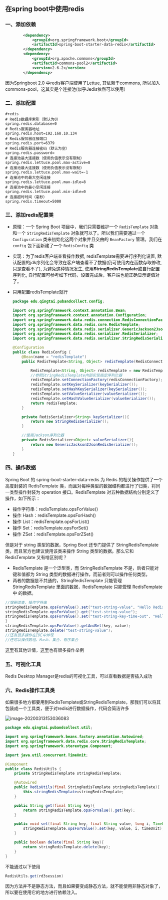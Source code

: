 ## 在spring boot中使用redis

### 一、添加依赖

```xml
		<dependency>
            <groupId>org.springframework.boot</groupId>
            <artifactId>spring-boot-starter-data-redis</artifactId>
        </dependency>
        <dependency>
            <groupId>org.apache.commons</groupId>
            <artifactId>commons-pool2</artifactId>
            <version>2.6.2</version>
        </dependency>
```

因为Springboot 2.0 中redis客户端使用了Lettue, 其依赖于commons, 所以加入commons-pool，这其实是个连接池(似乎Jedis依然可以使用）

### 二、添加配置

```properties
#redis
# Redis数据库索引（默认为0）
spring.redis.database=0
# Redis服务器地址
spring.redis.host=192.168.10.134
# Redis服务器连接端口
spring.redis.port=6379
# Redis服务器连接密码（默认为空）
spring.redis.password=
# 连接池最大连接数（使用负值表示没有限制）
spring.redis.lettuce.pool.max-active=8
# 连接池最大连接数（使用负值表示没有限制）
spring.redis.lettuce.pool.max-wait=-1
# 连接池中的最大空闲连接
spring.redis.lettuce.pool.max-idle=8
# 连接池中的最小空闲连接
spring.redis.lettuce.pool.min-idle=0
# 连接超时时间（毫秒）
spring.redis.timeout=5000
```

### 三、添加redis配置类

+ 原理：一个 Spring Boot 项目中，我们只需要维护一个 `RedisTemplate` 对象和一个 `StringRedisTemplate` 对象就可以了。所以我们需要通过一个 `Configuration` 类来初始化这两个对象并且交由的 `BeanFactory` 管理。我们在 `config` 包下面新建了一个 `RedisConfig` 类

+ 实现：为了redis客户端查看操作数据, redisTemplate需要进行序列化设置, 默认配置的jdk序列化会导致在客户端查看不了数据(仍可使用内在函数存取修改, 只是查看不了), 为避免这种情况发生, 使用**StringRedisTemplate**或自行配置序列化, 自行配置可参考如下代码，设置完成后，客户端也能正确显示键值对了。

+ 只用配置redisTemplate就行

  ```java
  package edu.qingtai.pubandcollect.config;
  
  import org.springframework.context.annotation.Bean;
  import org.springframework.context.annotation.Configuration;
  import org.springframework.data.redis.connection.RedisConnectionFactory;
  import org.springframework.data.redis.core.RedisTemplate;
  import org.springframework.data.redis.serializer.GenericJackson2JsonRedisSerializer;
  import org.springframework.data.redis.serializer.RedisSerializer;
  import org.springframework.data.redis.serializer.StringRedisSerializer;
  
  @Configuration
  public class RedisConfig {
      @Bean(name = "redisTemplate")
      public RedisTemplate<String, Object> redisTemplate(RedisConnectionFactory redisConnectionFactory){
  
          RedisTemplate<String, Object> redisTemplate = new RedisTemplate<>();
          //参照StringRedisTemplate内部实现指定序列化器
          redisTemplate.setConnectionFactory(redisConnectionFactory);
          redisTemplate.setKeySerializer(keySerializer());
          redisTemplate.setHashKeySerializer(keySerializer());
          redisTemplate.setValueSerializer(valueSerializer());
          redisTemplate.setHashValueSerializer(valueSerializer());
          return redisTemplate;
      }
  
      private RedisSerializer<String> keySerializer(){
          return new StringRedisSerializer();
      }
  
      //使用Jackson序列化器
      private RedisSerializer<Object> valueSerializer(){
          return new GenericJackson2JsonRedisSerializer();
      }
  }
  ```

### 四、操作数据

Spring Boot 的 spring-boot-starter-data-redis 为 Redis 的相关操作提供了一个高度封装的 RedisTemplate 类，而且对每种类型的数据结构都进行了归类，将同一类型操作封装为 operation 接口。RedisTemplate 对五种数据结构分别定义了操作，如下所示：

+ 操作字符串：redisTemplate.opsForValue()
+ 操作 Hash：redisTemplate.opsForHash()
+ 操作 List：redisTemplate.opsForList()
+ 操作 Set：redisTemplate.opsForSet()
+ 操作 ZSet：redisTemplate.opsForZSet()

但是对于 string 类型的数据，Spring Boot 还专门提供了 StringRedisTemplate 类，而且官方也建议使用该类来操作 String 类型的数据。那么它和 RedisTemplate 又有啥区别呢？

+ RedisTemplate 是一个泛型类，而 StringRedisTemplate 不是，后者只能对键和值都为 String 类型的数据进行操作，而前者则可以操作任何类型。
+ 两者的数据是不共通的，StringRedisTemplate 只能管理 StringRedisTemplate 里面的数据，RedisTemplate 只能管理 RedisTemplate 中 的数据。

``` java
//增删改查，操作字符串
stringRedisTemplate.opsForValue().set("test-string-value", "Hello Redis");
stringRedisTemplate.opsForValue().get("test-string-value");
stringRedisTemplate.opsForValue().set("test-string-key-time-out", "Hello Redis", 3, TimeUnit.HOURS);
}
stringRedisTemplate.opsForValue().getAndSet(key, value);
stringRedisTemplate.delete("test-string-value");
//还有很多操作在IDE中体现
//还可以操作数组、Hash、集合、有序集合
```

[这里](https://www.ibm.com/developerworks/cn/java/know-redis-and-use-it-in-springboot-projects/index.html)有其他详情，[这里](https://www.cnblogs.com/kingstar718/p/10941958.html)也有很多操作举例

### 五、可视化工具

Redis Desktop Manager是redis的可视化工具，可以查看数据是否插入成功

### 六、Redis操作工具类

如果很多地方都要用到RedisTemplate或StringRedisTemplate，那我们可以将其包装成一个工具类，便于对redis进行数据操作，代码会简洁许多

![image-20200313153036083](C:\Users\lenovo\AppData\Roaming\Typora\typora-user-images\image-20200313153036083.png)

```java
package edu.qingtai.pubandcollect.util;

import org.springframework.beans.factory.annotation.Autowired;
import org.springframework.data.redis.core.StringRedisTemplate;
import org.springframework.stereotype.Component;

import java.util.concurrent.TimeUnit;

@Component
public class RedisUtils {
    private StringRedisTemplate stringRedisTemplate;

    @Autowired
    public RedisUtils(final StringRedisTemplate stringRedisTemplate){
        this.stringRedisTemplate=stringRedisTemplate;
    }

    public String get(final String key){
        return stringRedisTemplate.opsForValue().get(key);
    }

    public void set(final String key, final String value, long i, TimeUnit timeUnit){
        stringRedisTemplate.opsForValue().set(key, value, i, timeUnit);
    }

    public boolean delete(final String key){
        return stringRedisTemplate.delete(key);
    }
}
```

不能通过以下使用

```java
RedisUtils.get(rd3session)
```

因为方法并不是静态方法，而且如果要变成静态方法，就不能使用非静态对象了，所以要在使用它的地方进行依赖注入。